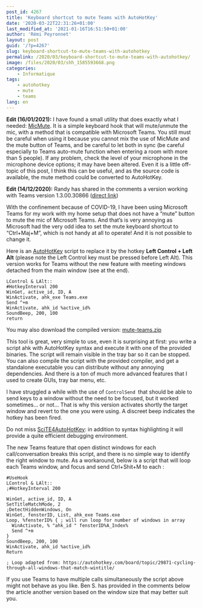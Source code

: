 ```yaml
---
post_id: 4267
title: 'Keyboard shortcut to mute Teams with AutoHotKey'
date: '2020-03-22T22:31:26+01:00'
last_modified_at: '2021-01-16T16:51:50+01:00'
author: 'Rémi Peyronnet'
layout: post
guid: '/?p=4267'
slug: keyboard-shortcut-to-mute-teams-with-autohotkey
permalink: /2020/03/keyboard-shortcut-to-mute-teams-with-autohotkey/
image: /files/2020/03/shh_1585593668.png
categories:
    - Informatique
tags:
    - autohotkey
    - mute
    - teams
lang: en
---
```


**Edit (16/01/2021):** I have found a small utility that does exactly what I needed: [MicMute](https://sourceforge.net/projects/micmute/). It is a simple keyboard hook that will mute/unmute the mic, with a method that is compatible with Microsoft Teams. You still must be careful when using it because you cannot mix the use of MicMute and the mute button of Teams, and be careful to let both in sync (be careful especially to Teams auto-mute function when entering a room with more than 5 people). If any problem, check the level of your microphone in the microphone device options; it may have been altered. Even it is a little off-topic of this post, I think this can be useful, and as the source code is available, the mute method could be converted to AutoHotKey.

**Edit (14/12/2020):** Randy has shared in the comments a version working with Teams version 1.3.00.30866 ([direct link](https://www.autohotkey.com/boards/viewtopic.php?f=6&t=84286&p=369546#p369546))

With the confinement because of COVID-19, I have been using Microsoft Teams for my work with my home setup that does not have a “mute” button to mute the mic of Microsoft Teams. And that’s is very annoying as Microsoft had the very odd idea to set the mute keyboard shortcut to “Ctrl+Maj+M”, which is not handy at all to operate! And it is not possible to change it.

Here is an [AutoHotKey](https://www.autohotkey.com/) script to replace it by the hotkey **Left Control + Left Alt** (please note the Left Control key must be pressed before Left Alt). This version works for Teams without the new feature with meeting windows detached from the main window (see at the end).

```
LControl & LAlt::
#HotkeyInterval 200
WinGet, active_id, ID, A
WinActivate, ahk_exe Teams.exe
Send ^+m
WinActivate, ahk_id %active_id%
SoundBeep, 200, 100
return
```

You may also download the compiled version: [mute-teams.zip](/files/2020/03/mute-teams.zip)

This tool is great, very simple to use, even it is surprising at first: you write a script ahk with AutoHotKey syntax and execute it with one of the provided binaries. The script will remain visible in the tray bar so it can be stopped. You can also compile the script with the provided compiler, and get a standalone executable you can distribute without any annoying dependencies. And there is a ton of much more advanced features that I used to create GUIs, tray bar menu, etc.

I have struggled a while with the use of `ControlSend `that should be able to send keys to a window without the need to be focused, but it worked sometimes… or not… That is why this version activates shortly the target window and revert to the one you were using. A discreet beep indicates the hotkey has been fired.

Do not miss [SciTE4AutoHotKey](http://fincs.ahk4.net/scite4ahk/): in addition to syntax highlighting it will provide a quite efficient debugging environment.

The new Teams feature that open distinct windows for each call/conversation breaks this script, and there is no simple way to identify the right window to mute. As a workaround, below is a script that will loop each Teams window, and focus and send Ctrl+Shit+M to each :

```
#UseHook
LControl & LAlt::
;#HotkeyInterval 200

WinGet, active_id, ID, A
SetTitleMatchMode, 2
;DetectHiddenWindows, On
WinGet, fensterID, List, ahk_exe Teams.exe
Loop, %fensterID% { ; will run loop for number of windows in array
  WinActivate, % "ahk_id " fensterID%A_Index%
  Send ^+m
}
SoundBeep, 200, 100
WinActivate, ahk_id %active_id%
Return

; Loop adapted from: https://autohotkey.com/board/topic/29871-cycling-through-all-windows-that-match-wintitle/
```

If you use Teams to have multiple calls simultaneously the script above might not behave as you like. Ben S. has provided in the comments below the article another version based on the window size that may better suit you.
